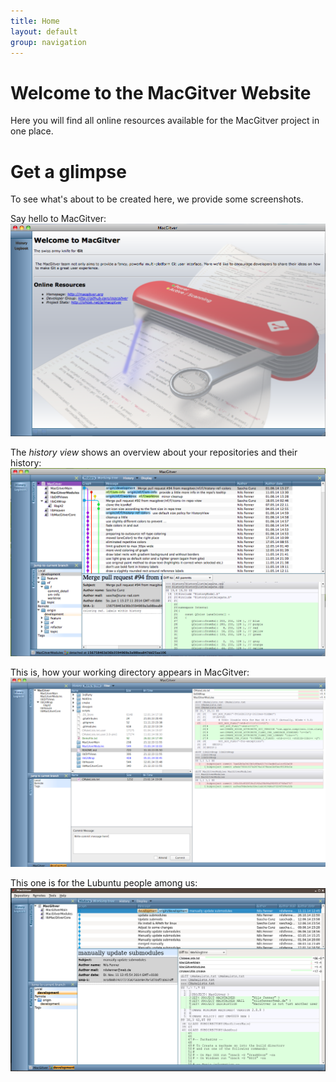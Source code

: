 ```yaml
---
title: Home
layout: default
group: navigation
---
```

# Welcome to the MacGitver Website
Here you will find all online resources available for the MacGitver project in one place.

# Get a glimpse
To see what's about to be created here, we provide some screenshots.

Say hello to MacGitver:
![Welcome screen of MacGitver](images/screenshots/mgv_welcome_screen.png "MacGitver's welcome screen")

The *history view* shows an overview about your repositories and their history:
![History view of MacGitver](images/screenshots/mgv_repo_history_view.png "MacGitver showing repositories and their history")

This is, how your working directory appears in MacGitver:
![Working-Tree view of MacGitver](images/screenshots/mgv_repo_wd_index_view.png "MacGitver's working directory view")

This one is for the Lubuntu people among us:
![MacGitver in Lubuntu](images/screenshots/lubuntu/mgv_repo_history_view.png "MacGitver, running on Lubuntu")
